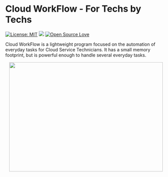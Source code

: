 # Cloud WorkFlow - For Techs by Techs
[![License: MIT](https://img.shields.io/badge/License-MIT-yellow.svg)](https://opensource.org/licenses/MIT) [![](https://img.shields.io/badge/Donate-PayPal-blue.svg)](https://www.paypal.com/paypalme/michaelalestock) [![Open Source Love](https://firstcontributions.github.io/open-source-badges/badges/open-source-v3/open-source.png)](https://github.com/firstcontributions/open-source-badges)

Cloud WorkFlow is a lightweight program focused on the automation of everyday tasks for Cloud Service Technicians. It has a small memory footprint, but is powerful enough to handle several everyday tasks.
<p align="center">
  <img width="481" height="344" src="https://user-images.githubusercontent.com/75401074/154369253-9318bbf0-802b-4443-8773-f3c3069da2f8.png">
</p
